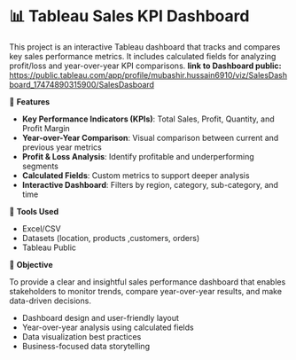 # 📊 Tableau Sales KPI Dashboard

This project is an interactive Tableau dashboard that tracks and compares key sales performance metrics. It includes calculated fields for analyzing profit/loss and year-over-year KPI comparisons.
**link to Dashboard public:**
https://public.tableau.com/app/profile/mubashir.hussain6910/viz/SalesDashboard_17474890315900/SalesDasboard

🚀 **Features**

- **Key Performance Indicators (KPIs)**: Total Sales, Profit, Quantity, and Profit Margin
- **Year-over-Year Comparison**: Visual comparison between current and previous year metrics
- **Profit & Loss Analysis**: Identify profitable and underperforming segments
- **Calculated Fields**: Custom metrics to support deeper analysis
- **Interactive Dashboard**: Filters by region, category, sub-category, and time

📌 **Tools Used**
- Excel/CSV
- Datasets (location, products ,customers, orders)
- Tableau Public 


🎯 **Objective**

To provide a clear and insightful sales performance dashboard that enables stakeholders to monitor trends, compare year-over-year results, and make data-driven decisions.


- Dashboard design and user-friendly layout
- Year-over-year analysis using calculated fields
- Data visualization best practices
- Business-focused data storytelling


